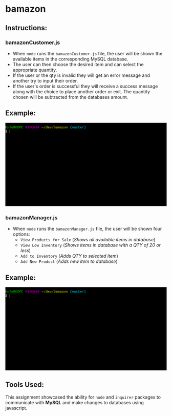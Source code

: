# bamazon

## Instructions:
### **bamazonCustomer.js**
- When `node` runs the `bamazonCustomer.js` file, the user will be shown the available items in the corresponding MySQL database.
- The user can then choose the desired item and can select the appropriate quantity.
- If the user or the qty is invalid they will get an error message and another try to input their order.
- If the user's order is successful they will receive a success message along with the choice to place another order or exit. The quantity chosen will be subtracted from the databases amount.
## Example:
![customer](/customer.gif)


### **bamazonManager.js**
- When `node` runs the `bamazonManager.js` file, the user will be shown four options:
    - `View Products for Sale` (*Shows all available items in database*)
    - `View Low Inventory` (*Shows items in database with a QTY of 20 or less*)
    - `Add to Inventory` (*Adds QTY to selected item*)
    - `Add New Product` (*Adds new item to database*)
## Example:
![manager](/manager.gif)



## Tools Used:
This assignment showcased the ability for `node` and `inquirer` packages to communicate with **MySQL** and make changes to databases using javascript.